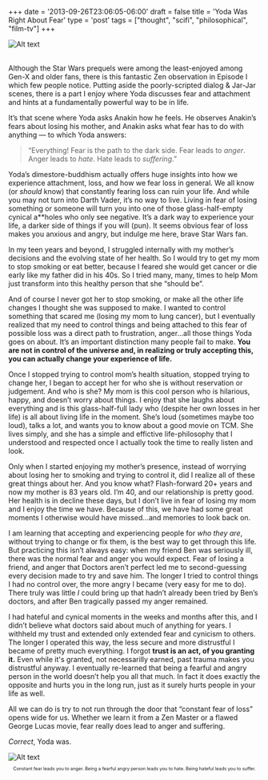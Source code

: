 +++
date = '2013-09-26T23:06:05-06:00'
draft = false
title = 'Yoda Was Right About Fear'
type = 'post'
tags = ["thought", "scifi", "philosophical", "film-tv"]
+++

<style>
  .image-row {
    display: flex;
  }
</style>

<div class="image-row">
  <img src="https://julianwest.me/Blog/posts/2013/Yoda-Was-Right-About-Fear/yoda.jpeg" alt="Alt text">
</div><br />

Although the Star Wars prequels were among the least-enjoyed among Gen-X and older fans, there is this fantastic Zen observation in Episode I which few people notice. Putting aside the poorly-scripted dialog & Jar-Jar scenes, there is a part I enjoy where Yoda discusses fear and attachment and hints at a fundamentally powerful way to be in life.<br />

It’s that scene where Yoda asks Anakin how he feels. He observes Anakin’s fears about losing his mother, and Anakin asks what fear has to do with anything — to which Yoda answers:<br />

>“Everything! Fear is the path to the dark side. Fear leads to <i>anger</i>. Anger leads to <i>hate</i>. Hate leads to <i>suffering</i>.”<br />

Yoda’s dimestore-buddhism actually offers huge insights into how we experience attachment, loss, and how we fear loss in general. We all know (or <i>should</i> know) that constantly fearing loss can ruin your life. And while you may not turn into Darth Vader, it’s no way to live. Living in fear of losing something or someone will turn you into one of those glass-half-empty cynical a**holes who only see negative. It’s a dark way to experience your life, a darker side of things if you will (pun). It seems obvious fear of loss makes you anxious and angry, but indulge me here, brave Star Wars fan.<br />

In my teen years and beyond, I struggled internally with my mother’s decisions and the evolving state of her health. So I would try to get my mom to stop smoking or eat better, because I feared she would get cancer or die early like my father did in his 40s. So I tried many, many, times to help Mom just transform into this healthy person that she “should be”.<br />

And of course I never got her to stop smoking, or make all the other life changes I thought she was supposed to make. I wanted to control something that scared me (losing my mom to lung cancer), but I eventually realized that my need to control things and being attached to this fear of possible loss was a direct path to frustration, anger…all those things Yoda goes on about. It’s an important distinction many people fail to make. <b>You are not in control of the universe and, in realizing or truly accepting this, you can actually change your experience of life.</b><br />

Once I stopped trying to control mom’s health situation, stopped trying to change her, I began to accept her for who she is without reservation or judgement. And who is she? My mom is this cool person who is hilarious, happy, and doesn’t worry about things. I enjoy that she laughs about everything and is this glass-half-full lady who (despite her own losses in her life) is all about living life in the moment. She’s loud (sometimes maybe too loud), talks a lot, and wants you to know about a good movie on TCM. She lives simply, and she has a simple and effictive life-philosophy that I understood and respected once I actually took the time to really listen and look.<br />

Only when I started enjoying my mother’s presence, instead of worrying about losing her to smoking and trying to control it, did I realize all of these great things about her. And you know what? Flash-forward 20+ years and now my mother is 83 years old. I’m 40, and our relationship is pretty good. Her health is in decline these days, but I don’t live in fear of losing my mom and I enjoy the time we have. Because of this, we have had some great moments I otherwise would have missed…and memories to look back on.<br />

I am learning that accepting and experiencing people for <i>who they are</i>, without trying to change or fix them, is the best way to get through this life. But practicing this isn’t always easy: when my friend Ben was seriously ill, there was the normal fear and anger you would expect. Fear of losing a friend, and anger that Doctors aren’t perfect led me to second-guessing every decision made to try and save him. The longer I tried to control things I had no control over, the more angry I became (very easy for me to do). There truly was little <i>I</i> could bring up that hadn’t already been tried by Ben’s doctors, and after Ben tragically passed my anger remained.<br />

I had hateful and cynical moments in the weeks and months after this, and I didn’t believe what doctors said about much of anything for years. I withheld my trust and extended only extended fear and cynicism to others. The longer I operated this way, the less secure and more distrustful I became of pretty much everything. I forgot <b>trust is an act, of you granting it.</b>  Even while it's granted, not necessarilly earned, past trauma makes you distrustful anyway. I eventually re-learned that being a fearful and angry person in the world doesn’t help you all that much. In fact it does exactly the opposite and hurts you in the long run, just as it surely hurts people in your life as well.<br />

All we can do is try to not run through the door that “constant fear of loss” opens wide for us. Whether we learn it from a Zen Master or a flawed George Lucas movie, fear really does lead to anger and suffering.<br />

<i>Correct</i>, Yoda was.<br />

<div class="image-row">
  <img src="https://julianwest.me/Blog/posts/2013/Yoda-Was-Right-About-Fear/fear-anger-hate-suffering.jpeg" alt="Alt text">
</div>
<div style="font-size: 9px;"><p style="text-align:center;">Constant fear leads you to anger. Being a fearful angry person leads you to hate. Being hateful leads you to suffer.</p>
</div>